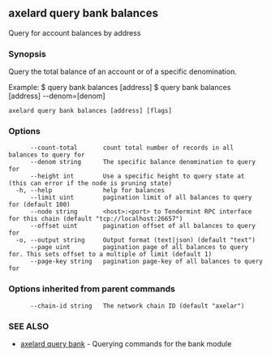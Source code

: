 ## axelard query bank balances

Query for account balances by address

### Synopsis

Query the total balance of an account or of a specific denomination.

Example:
$ <appd> query bank balances \[address\]
$ <appd> query bank balances \[address\] --denom=\[denom\]

```
axelard query bank balances [address] [flags]
```

### Options

```
      --count-total       count total number of records in all balances to query for
      --denom string      The specific balance denomination to query for
      --height int        Use a specific height to query state at (this can error if the node is pruning state)
  -h, --help              help for balances
      --limit uint        pagination limit of all balances to query for (default 100)
      --node string       <host>:<port> to Tendermint RPC interface for this chain (default "tcp://localhost:26657")
      --offset uint       pagination offset of all balances to query for
  -o, --output string     Output format (text|json) (default "text")
      --page uint         pagination page of all balances to query for. This sets offset to a multiple of limit (default 1)
      --page-key string   pagination page-key of all balances to query for
```

### Options inherited from parent commands

```
      --chain-id string   The network chain ID (default "axelar")
```

### SEE ALSO

- [axelard query bank](axelard_query_bank.md)	 - Querying commands for the bank module
